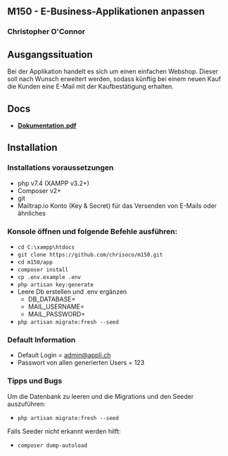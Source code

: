## M150 - E-Business-Applikationen anpassen
### Christopher O'Connor

## Ausgangssituation
Bei der Applikation handelt es sich um einen einfachen Webshop. Dieser soll nach Wunsch erweitert werden, sodass künftig bei einem neuen Kauf die Kunden eine E-Mail mit der Kaufbestätigung erhalten.

## Docs
- [**Dokumentation.pdf**](M150_OConnor_Dokumentation_2022_04_27.pdf)

## Installation

### Installations voraussetzungen

- php v7.4 (XAMPP v3.2+)
- Composer v2+
- git
- Mailtrap.io Konto (Key & Secret) für das Versenden von E-Mails oder ähnliches

### Konsole öffnen und folgende Befehle ausführen:

- `cd C:\xampp\htdocs`
- `git clone https://github.com/chrisoco/m150.git`
- `cd m150/app`
- `composer install`
- `cp .env.example .env`
- `php artisan key:generate`
- Leere Db erstellen und .env ergänzen
  - DB_DATABASE=
  - MAIL_USERNAME=
  - MAIL_PASSWORD=
- `php artisan migrate:fresh --seed`

### Default Information
- Default Login = admin@appli.ch
- Passwort von allen generierten Users = 123

### Tipps und Bugs

Um die Datenbank zu leeren und die Migrations und den Seeder auszuführen:
- `php artisan migrate:fresh --seed`

Falls Seeder nicht erkannt werden hilft:
- `composer dump-autoload`
